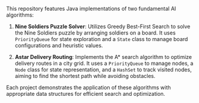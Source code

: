 
This repository features Java implementations of two fundamental AI algorithms:

1. **Nine Soldiers Puzzle Solver**: Utilizes Greedy Best-First Search to solve the Nine Soldiers puzzle by arranging soldiers on a board. It uses `PriorityQueue` for state exploration and a `State` class to manage board configurations and heuristic values.

2. **Astar Delivery Routing**: Implements the A* search algorithm to optimize delivery routes in a city grid. It uses a `PriorityQueue` to manage nodes, a `Node` class for state representation, and a `HashSet` to track visited nodes, aiming to find the shortest path while avoiding obstacles.

Each project demonstrates the application of these algorithms with appropriate data structures for efficient search and optimization.
